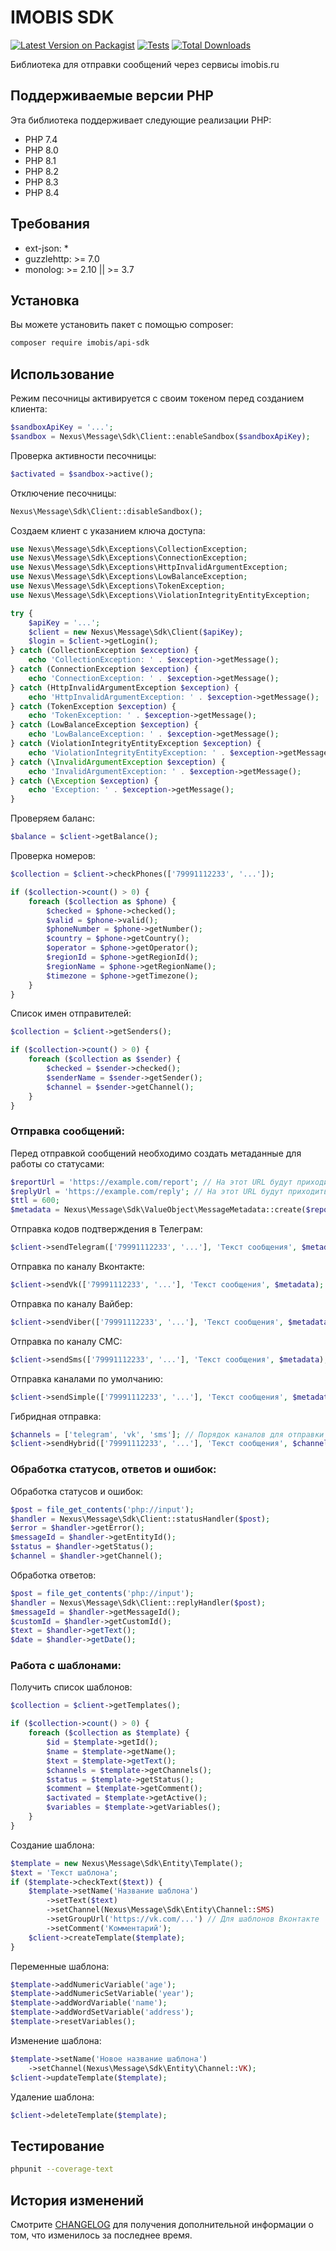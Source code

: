 # IMOBIS SDK

[![Latest Version on Packagist](https://img.shields.io/packagist/v/imobis/sdk.svg?style=flat-square)](https://packagist.org/packages/imobis/api-sdk)
[![Tests](https://img.shields.io/github/actions/workflow/status/imobis/sdk/run-tests.yml?branch=main&label=tests&style=flat-square)](https://github.com/imobis/sdk/actions/workflows/run-tests.yml)
[![Total Downloads](https://img.shields.io/packagist/dt/imobis/sdk.svg?style=flat-square)](https://packagist.org/packages/imobis/api-sdk)

Библиотека для отправки сообщений через сервисы imobis.ru

## Поддерживаемые версии PHP

Эта библиотека поддерживает следующие реализации PHP:

 * PHP 7.4
 * PHP 8.0
 * PHP 8.1
 * PHP 8.2
 * PHP 8.3
 * PHP 8.4

## Требования

 * ext-json: *
 * guzzlehttp: >= 7.0
 * monolog: >= 2.10 || >= 3.7

## Установка

Вы можете установить пакет с помощью composer:

```bash
composer require imobis/api-sdk
```

## Использование

Режим песочницы активируется с своим токеном перед созданием клиента:
```php
$sandboxApiKey = '...';
$sandbox = Nexus\Message\Sdk\Client::enableSandbox($sandboxApiKey);
```

Проверка активности песочницы:
```php
$activated = $sandbox->active();
```

Отключение песочницы:
```php
Nexus\Message\Sdk\Client::disableSandbox();
```

Создаем клиент с указанием ключа доступа:
```php
use Nexus\Message\Sdk\Exceptions\CollectionException;
use Nexus\Message\Sdk\Exceptions\ConnectionException;
use Nexus\Message\Sdk\Exceptions\HttpInvalidArgumentException;
use Nexus\Message\Sdk\Exceptions\LowBalanceException;
use Nexus\Message\Sdk\Exceptions\TokenException;
use Nexus\Message\Sdk\Exceptions\ViolationIntegrityEntityException;

try {
    $apiKey = '...';
    $client = new Nexus\Message\Sdk\Client($apiKey);
    $login = $client->getLogin();
} catch (CollectionException $exception) {
    echo 'CollectionException: ' . $exception->getMessage();
} catch (ConnectionException $exception) {
    echo 'ConnectionException: ' . $exception->getMessage();
} catch (HttpInvalidArgumentException $exception) {
    echo 'HttpInvalidArgumentException: ' . $exception->getMessage();
} catch (TokenException $exception) {
    echo 'TokenException: ' . $exception->getMessage();
} catch (LowBalanceException $exception) {
    echo 'LowBalanceException: ' . $exception->getMessage();
} catch (ViolationIntegrityEntityException $exception) {
    echo 'ViolationIntegrityEntityException: ' . $exception->getMessage();
} catch (\InvalidArgumentException $exception) {
    echo 'InvalidArgumentException: ' . $exception->getMessage();
} catch (\Exception $exception) {
    echo 'Exception: ' . $exception->getMessage();
}
```

Проверяем баланс:
```php
$balance = $client->getBalance();
```

Проверка номеров:
```php
$collection = $client->checkPhones(['79991112233', '...']);

if ($collection->count() > 0) {
    foreach ($collection as $phone) {
        $checked = $phone->checked();
        $valid = $phone->valid();
        $phoneNumber = $phone->getNumber();
        $country = $phone->getCountry();
        $operator = $phone->getOperator();
        $regionId = $phone->getRegionId();
        $regionName = $phone->getRegionName();
        $timezone = $phone->getTimezone();
    }
}
```

Список имен отправителей:
```php
$collection = $client->getSenders();

if ($collection->count() > 0) {
    foreach ($collection as $sender) {
        $checked = $sender->checked();
        $senderName = $sender->getSender();
        $channel = $sender->getChannel();
    }
}
```

### Отправка сообщений:

Перед отправкой сообщений необходимо создать метаданные для работы со статусами:
```php
$reportUrl = 'https://example.com/report'; // На этот URL будут приходить статусы сообщений и ошибки отправки
$replyUrl = 'https://example.com/reply'; // На этот URL будут приходить ответы на сообщения, если канал поддерживает данных функционал
$ttl = 600;
$metadata = Nexus\Message\Sdk\ValueObject\MessageMetadata::create($reportUrl, $replyUrl, $ttl);
```

Отправка кодов подтверждения в Телеграм:
```php
$client->sendTelegram(['79991112233', '...'], 'Текст сообщения', $metadata);
```

Отправка по каналу Вконтакте:
```php
$client->sendVk(['79991112233', '...'], 'Текст сообщения', $metadata);
```

Отправка по каналу Вайбер:
```php
$client->sendViber(['79991112233', '...'], 'Текст сообщения', $metadata);
```

Отправка по каналу СМС:
```php
$client->sendSms(['79991112233', '...'], 'Текст сообщения', $metadata);
```

Отправка каналами по умолчанию:
```php
$client->sendSimple(['79991112233', '...'], 'Текст сообщения', $metadata);
```

Гибридная отправка:
```php
$channels = ['telegram', 'vk', 'sms']; // Порядок каналов для отправки
$client->sendHybrid(['79991112233', '...'], 'Текст сообщения', $channels, $metadata);
```

### Обработка статусов, ответов и ошибок:

Обработка статусов и ошибок:
```php
$post = file_get_contents('php://input');
$handler = Nexus\Message\Sdk\Client::statusHandler($post);
$error = $handler->getError();
$messageId = $handler->getEntityId();
$status = $handler->getStatus();
$channel = $handler->getChannel();
```

Обработка ответов:
```php
$post = file_get_contents('php://input');
$handler = Nexus\Message\Sdk\Client::replyHandler($post);
$messageId = $handler->getMessageId();
$customId = $handler->getCustomId();
$text = $handler->getText();
$date = $handler->getDate();
```

### Работа с шаблонами:

Получить список шаблонов:
```php
$collection = $client->getTemplates();

if ($collection->count() > 0) {
    foreach ($collection as $template) {
        $id = $template->getId();
        $name = $template->getName();
        $text = $template->getText();
        $channels = $template->getChannels();
        $status = $template->getStatus();
        $comment = $template->getComment();
        $activated = $template->getActive();
        $variables = $template->getVariables();
    }
}
```

Создание шаблона:
```php
$template = new Nexus\Message\Sdk\Entity\Template();
$text = 'Текст шаблона';
if ($template->checkText($text)) {
    $template->setName('Название шаблона')
        ->setText($text)
        ->setChannel(Nexus\Message\Sdk\Entity\Channel::SMS)
        ->setGroupUrl('https://vk.com/...') // Для шаблонов Вконтакте
        ->setComment('Комментарий');
    $client->createTemplate($template);
}
```

Переменные шаблона:
```php
$template->addNumericVariable('age');
$template->addNumericSetVariable('year');
$template->addWordVariable('name');
$template->addWordSetVariable('address');
$template->resetVariables();
```

Изменение шаблона:
```php
$template->setName('Новое название шаблона')
    ->setChannel(Nexus\Message\Sdk\Entity\Channel::VK);
$client->updateTemplate($template);
```

Удаление шаблона:
```php
$client->deleteTemplate($template);
```

## Тестирование

```bash
phpunit --coverage-text
```

## История изменений

Смотрите [CHANGELOG](CHANGELOG.md) для получения дополнительной информации о том, что изменилось за последнее время.
